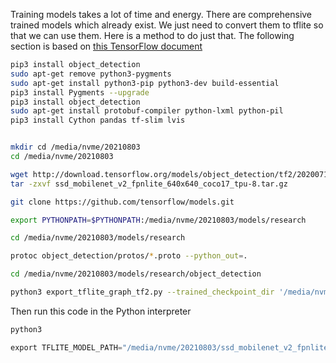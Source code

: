 Training models takes a lot of time and energy. There are comprehensive trained models which already exist. We just need to convert them to tflite so that we can use them. Here is a method to do just that. The following section is based on [this TensorFlow document](https://colab.research.google.com/github/tensorflow/models/blob/master/research/object_detection/colab_tutorials/convert_odt_model_to_TFLite.ipynb)

```bash
pip3 install object_detection
sudo apt-get remove python3-pygments
sudo apt-get install python3-pip python3-dev build-essential
pip3 install Pygments --upgrade
pip3 install object_detection
sudo apt-get install protobuf-compiler python-lxml python-pil
pip3 install Cython pandas tf-slim lvis


mkdir cd /media/nvme/20210803
cd /media/nvme/20210803

wget http://download.tensorflow.org/models/object_detection/tf2/20200711/ssd_mobilenet_v2_fpnlite_640x640_coco17_tpu-8.tar.gz
tar -zxvf ssd_mobilenet_v2_fpnlite_640x640_coco17_tpu-8.tar.gz

git clone https://github.com/tensorflow/models.git

export PYTHONPATH=$PYTHONPATH:/media/nvme/20210803/models/research

cd /media/nvme/20210803/models/research

protoc object_detection/protos/*.proto --python_out=.

cd /media/nvme/20210803/models/research/object_detection

python3 export_tflite_graph_tf2.py --trained_checkpoint_dir '/media/nvme/20210803/ssd_mobilenet_v2_fpnlite_640x640_coco17_tpu-8/checkpoint/' --output_directory '/media/nvme/20210803/ssd_mobilenet_v2_fpnlite_640x640_coco17_tpu-8/tflite' --pipeline_config_path '/media/nvme/20210803/ssd_mobilenet_v2_fpnlite_640x640_coco17_tpu-8/pipeline.config'
```

Then run this code in the Python interpreter

```bash
python3
```

```python
export TFLITE_MODEL_PATH="/media/nvme/20210803/ssd_mobilenet_v2_fpnlite_640x640_coco17_tpu-8/model.tflite
```
